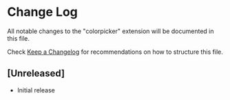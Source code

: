 # Change Log

All notable changes to the "colorpicker" extension will be documented in this file.

Check [Keep a Changelog](http://keepachangelog.com/) for recommendations on how to structure this file.

## [Unreleased]

- Initial release